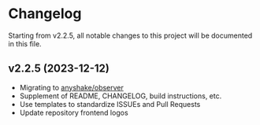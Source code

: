 # Changelog

Starting from v2.2.5, all notable changes to this project will be documented in this file.

## v2.2.5 (2023-12-12)

 - Migrating to [anyshake/observer](https://github.com/anyshake/observer)
 - Supplement of README, CHANGELOG, build instructions, etc.
 - Use templates to standardize ISSUEs and Pull Requests
 - Update repository frontend logos

